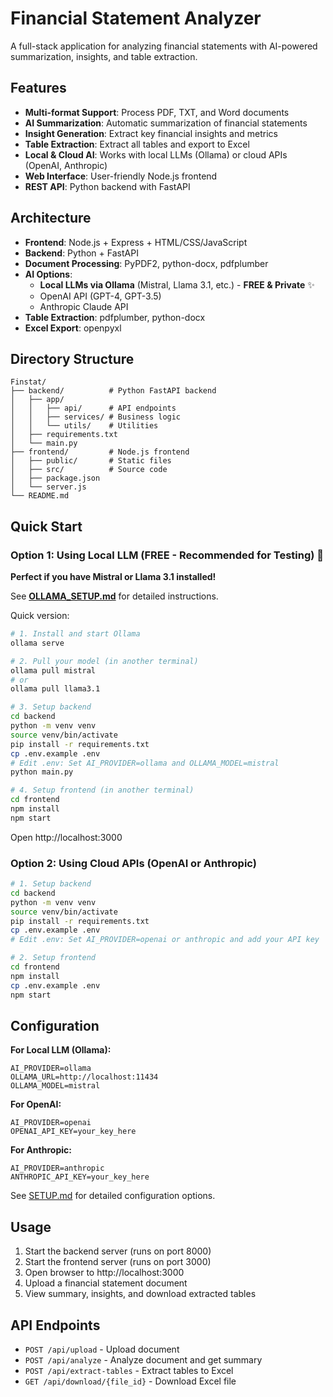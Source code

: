 # Financial Statement Analyzer

A full-stack application for analyzing financial statements with AI-powered summarization, insights, and table extraction.

## Features

- **Multi-format Support**: Process PDF, TXT, and Word documents
- **AI Summarization**: Automatic summarization of financial statements
- **Insight Generation**: Extract key financial insights and metrics
- **Table Extraction**: Extract all tables and export to Excel
- **Local & Cloud AI**: Works with local LLMs (Ollama) or cloud APIs (OpenAI, Anthropic)
- **Web Interface**: User-friendly Node.js frontend
- **REST API**: Python backend with FastAPI

## Architecture

- **Frontend**: Node.js + Express + HTML/CSS/JavaScript
- **Backend**: Python + FastAPI
- **Document Processing**: PyPDF2, python-docx, pdfplumber
- **AI Options**:
  - **Local LLMs via Ollama** (Mistral, Llama 3.1, etc.) - **FREE & Private** ✨
  - OpenAI API (GPT-4, GPT-3.5)
  - Anthropic Claude API
- **Table Extraction**: pdfplumber, python-docx
- **Excel Export**: openpyxl

## Directory Structure

```
Finstat/
├── backend/          # Python FastAPI backend
│   ├── app/
│   │   ├── api/      # API endpoints
│   │   ├── services/ # Business logic
│   │   └── utils/    # Utilities
│   ├── requirements.txt
│   └── main.py
├── frontend/         # Node.js frontend
│   ├── public/       # Static files
│   ├── src/          # Source code
│   ├── package.json
│   └── server.js
└── README.md

```

## Quick Start

### Option 1: Using Local LLM (FREE - Recommended for Testing) 🚀

**Perfect if you have Mistral or Llama 3.1 installed!**

See **[OLLAMA_SETUP.md](OLLAMA_SETUP.md)** for detailed instructions.

Quick version:
```bash
# 1. Install and start Ollama
ollama serve

# 2. Pull your model (in another terminal)
ollama pull mistral
# or
ollama pull llama3.1

# 3. Setup backend
cd backend
python -m venv venv
source venv/bin/activate
pip install -r requirements.txt
cp .env.example .env
# Edit .env: Set AI_PROVIDER=ollama and OLLAMA_MODEL=mistral
python main.py

# 4. Setup frontend (in another terminal)
cd frontend
npm install
npm start
```

Open http://localhost:3000

### Option 2: Using Cloud APIs (OpenAI or Anthropic)

```bash
# 1. Setup backend
cd backend
python -m venv venv
source venv/bin/activate
pip install -r requirements.txt
cp .env.example .env
# Edit .env: Set AI_PROVIDER=openai or anthropic and add your API key

# 2. Setup frontend
cd frontend
npm install
cp .env.example .env
npm start
```

## Configuration

**For Local LLM (Ollama):**
```env
AI_PROVIDER=ollama
OLLAMA_URL=http://localhost:11434
OLLAMA_MODEL=mistral
```

**For OpenAI:**
```env
AI_PROVIDER=openai
OPENAI_API_KEY=your_key_here
```

**For Anthropic:**
```env
AI_PROVIDER=anthropic
ANTHROPIC_API_KEY=your_key_here
```

See [SETUP.md](SETUP.md) for detailed configuration options.

## Usage

1. Start the backend server (runs on port 8000)
2. Start the frontend server (runs on port 3000)
3. Open browser to http://localhost:3000
4. Upload a financial statement document
5. View summary, insights, and download extracted tables

## API Endpoints

- `POST /api/upload` - Upload document
- `POST /api/analyze` - Analyze document and get summary
- `POST /api/extract-tables` - Extract tables to Excel
- `GET /api/download/{file_id}` - Download Excel file
